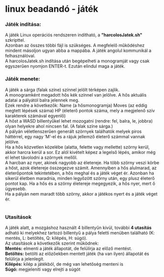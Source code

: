 # linux beadandó - játék

### Játék indítása:<br/>
A játék Linux operációs rendszeren indítható, a **"harcolosJatek.sh"** szkripttel.<br/>
Azonban az összes többi fájl is szükséges. A megfelelő működéshez mindent másoljon ugyan abba a mappába. A játék angolul kommunikál a felhasználóval.<br/>
A harcolosJatek.sh indítása után begépelheti a monogramját vagy csak egyszerűen nyomjon ENTER-t.
Ezután elindul maga a játék.

### Játék menete:<br/>
A játék a sárga (falak színe) színnel jelölt térképen zajlik.<br/>
A monogramként megadott hős kék színnel van jelölve. A hős aktuális adatai a pályától balra jelennek meg. <br/>
Ezek rendre a következők: Name (a hősmonogramja) Moves (az eddig megtett lépések száma) HP (életerő pontok száma, mely a megjelenő szív karakterek számával egyenlő)<br/>
A hőst a WASD billentyűkel lehet mozogatni (rendre: fel, balra, le, jobbra) olyan helyekre ahol nincsen fal. (A falak színe sárga.)<br/>
A pályán véletlenszerűen generált szörnyek találhatók melyek piros háttérrel, egy nagy ’M’-el és a rájuk jellemző életerő számmal vannak jelölve.<br/>
Ha a hős közvetlen közelébe (alatta, felette vagy mellette) szörny kerül, akkor harcra kerül a sor.
Ez alól kivételt képez a legelső lépés, amikor még el lehet távolodni a szörnyek mellől.<br/>
A harcban az nyer, akinek nagyobb az életereje. Ha több szörny veszi körbe a hőst, azok életereje összegezve számit.
Amennyiben a hős alulmarad, az életerőpontok tekintetében, a hős meghal és a játék véget ér. 
Azonban ha sikerül életben maradnia, minden legyőzött szörny után, egy plusz életerő pontot kap.
Ha a hős és a szörny életereje megegyezik, a hős nyer, mert ő ügyesebb.<br/>
Ha a pályán nem maradt több szörny, akkor a játékos nyert és a játék véget ér.<br/><br/>
### Utasítások
A játék alatt, a mozgáshoz használt 4 billentyűn kívül, további **4 utasítás** adható ki melyekhez tartozó billentyű a pálya feletti menüben található (K: mentés, L: betöltés, Q: kilépés, H: súgó).<br/>
Az utasítások a következők szerint működnek:<br/>
**Mentés:** elmenti a játék állapotát, de felülírja az előző mentést.<br/>
**Betöltés:** betölti az előzőekben mentett játék (ha van ilyen) állapotát és felülírja a jelenlegit.<br/>
**Kilépés:** kilép a játékból, de még van lehetőség menteni is<br/>
**Súgó:** megjeleníti vagy elrejti a súgót<br/>
